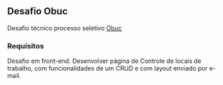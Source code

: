 ## Desafio Obuc

Desafio técnico processo seletivo <a href="https://www.obuc.com.br/">Obuc</a> 

### Requísitos

Desafio em front-end. Desenvolver página de Controle de locais de trabalho, com funcionalidades
de um CRUD e com layout enviado por e-mail.
